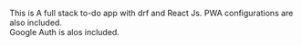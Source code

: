 This is A full stack to-do app with drf and React Js. PWA configurations are also included.  
Google Auth is alos included. 

